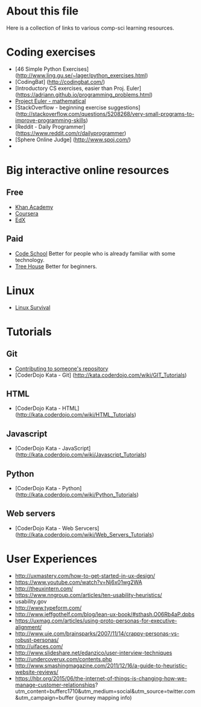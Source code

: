 # About this file
Here is a collection of links to various comp-sci learning resources.

# Coding exercises
- [46 Simple Python Exercises] (http://www.ling.gu.se/~lager/python_exercises.html)
- [CodingBat] (http://codingbat.com/)
- [Introductory CS exercises, easier than Proj. Euler] (https://adriann.github.io/programming_problems.html)
- [Project Euler - mathematical](https://projecteuler.net/archives)
- [StackOverflow - beginning exercise suggestions] (http://stackoverflow.com/questions/5208268/very-small-programs-to-improve-programming-skills)
- [Reddit - Daily Programmer] (https://www.reddit.com/r/dailyprogrammer)
- [Sphere Online Judge] (http://www.spoj.com/)
-
# Big interactive online resources
## Free
- [Khan Academy](http://khanacademy.org/)
- [Coursera](https://www.coursera.org/)
- [EdX](https://www.edx.org/)

## Paid
- [Code School](https://www.codeschool.com/) Better for people who is already familiar with some technology. 
- [Tree House](https://teamtreehouse.com/) Better for beginners.

# Linux
- [Linux Survival](http://linuxsurvival.com)

# Tutorials

## Git 
 - [Contributing to someone's repository](http://kbroman.org/github_tutorial/pages/fork.html)
 - [CoderDojo Kata - Git] (http://kata.coderdojo.com/wiki/GIT_Tutorials)

## HTML
 - [CoderDojo Kata - HTML] (http://kata.coderdojo.com/wiki/HTML_Tutorials)

## Javascript

 - [CoderDojo Kata - JavaScript] (http://kata.coderdojo.com/wiki/Javascript_Tutorials)
 
## Python
 - [CoderDojo Kata - Python] (http://kata.coderdojo.com/wiki/Python_Tutorials)

## Web servers
 - [CoderDojo Kata - Web Servcers] (http://kata.coderdojo.com/wiki/Web_Servers_Tutorials)

# User Experiences

- http://uxmastery.com/how-to-get-started-in-ux-design/
- https://www.youtube.com/watch?v=Nj6x01wg2WA
- http://theuxintern.com/
- https://www.nngroup.com/articles/ten-usability-heuristics/
- usability.gov
- http://www.typeform.com/
- http://www.jeffgothelf.com/blog/lean-ux-book/#sthash.O06Rb4aP.dpbs
- https://uxmag.com/articles/using-proto-personas-for-executive-alignment/
- http://www.uie.com/brainsparks/2007/11/14/crappy-personas-vs-robust-personas/
- http://uifaces.com/
- http://www.slideshare.net/edanzico/user-interview-techniques
- http://undercoverux.com/contents.php
- http://www.smashingmagazine.com/2011/12/16/a-guide-to-heuristic-website-reviews/
- https://hbr.org/2015/06/the-internet-of-things-is-changing-how-we-manage-customer-relationships?
utm_content=bufferc1710&utm_medium=social&utm_source=twitter.com&utm_campaign=buffer (journey mapping info)
